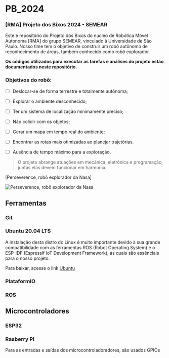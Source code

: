 # PB_2024

### [RMA] Projeto dos Bixos 2024 - SEMEAR
Este é repositório do Projeto dos Bixos do núcleo de Robótica Móvel Autonoma [RMA] do grupo SEMEAR, vinculado à Universidade de São Paulo. Nosso time tem o objetivo de construir um robô autônomo de reconhecimento de áreas, também conhecido como robô explorador. 

  **Os códigos utilizados para executar as tarefas e análises do projeto estão documentados neste repositório.**

### Objetivos do robô:
- [ ] Deslocar-se de forma terrestre e totalmente autônoma;
- [ ] Explorar o ambiente desconhecido;
- [ ] Ter um sistema de localização minimamente preciso;
- [ ] Não colidir com os objetos;
- [ ] Gerar um mapa em tempo real do ambiente;
- [ ] Encontrar as rotas mais otimizadas ao planejar trajetórias.
- [ ] Ausência de tempo máximo para a exploração.


> O projeto abrange atuações em mecânica, eletrônica e programação, juntas elas devem funcionar em harmonia.

[Perseverence, robô explorador da Nasa]

![Perseverence, robô explorador da Nasa](https://s2.glbimg.com/BYR-XBxo73uWsG6s5jsWnZDdlRg=/620x350/e.glbimg.com/og/ed/f/original/2021/02/18/117021449_diana6.jpg)

## Ferramentas

### Git

### Ubuntu 20.04 LTS
A instalação desta distro do Linux é muito importante devido à sua grande compatibilidade com as ferramentas ROS (Robot Operating System) e o ESP-IDF (Espressif IoT Development Framework), as quais são essênciais para o nosso projeto.

Para baixar, acesse o link [Ubuntu](https://ubuntu.com/download)

### PlataformIO

### ROS

## Microcontroladores

### ESP32

### Rasberry PI

Para as entradas e saídas dos microcontroladoradores, são usados GPIOs

